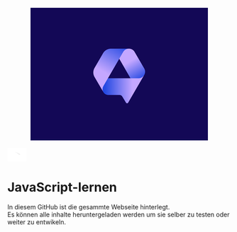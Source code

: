 <p align="center">
<img src="assets/logologo.png" alt="Logo">
  
  
<a href="www.youtube.com/channel/@talk2studios"><img src="assets/youtube.png" alt="youtube" height="30px" width="auto"></a>  
</p>


# JavaScript-lernen
In diesem GitHub ist die gesammte Webseite hinterlegt.  
Es können alle inhalte heruntergeladen werden um sie selber zu testen oder weiter zu entwikeln.
